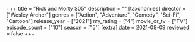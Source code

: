 +++
title = "Rick and Morty S05"
description = ""
[taxonomies]
director = ["Wesley Archer"] 
genres = ["Action", "Adventure", "Comedy", "Sci-Fi", "Cartoon"]
release_year = ["2021"]
my_rating = ["4"]
movie_or_tv = ["TV"]
episode_count = ["10"]
season = ["5"]
[extra]
date = 2021-08-09
reviewed = false
+++
